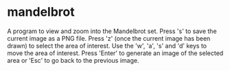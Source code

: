 mandelbrot
==========

A program to view and zoom into the Mandelbrot set. Press 's' to save the
current image as a PNG file. Press 'z' (once the current image has been
drawn) to select the area of interest. Use the 'w', 'a', 's' and 'd' keys
to move the area of interest. Press 'Enter' to generate an image of the
selected area or 'Esc' to go back to the previous image.

